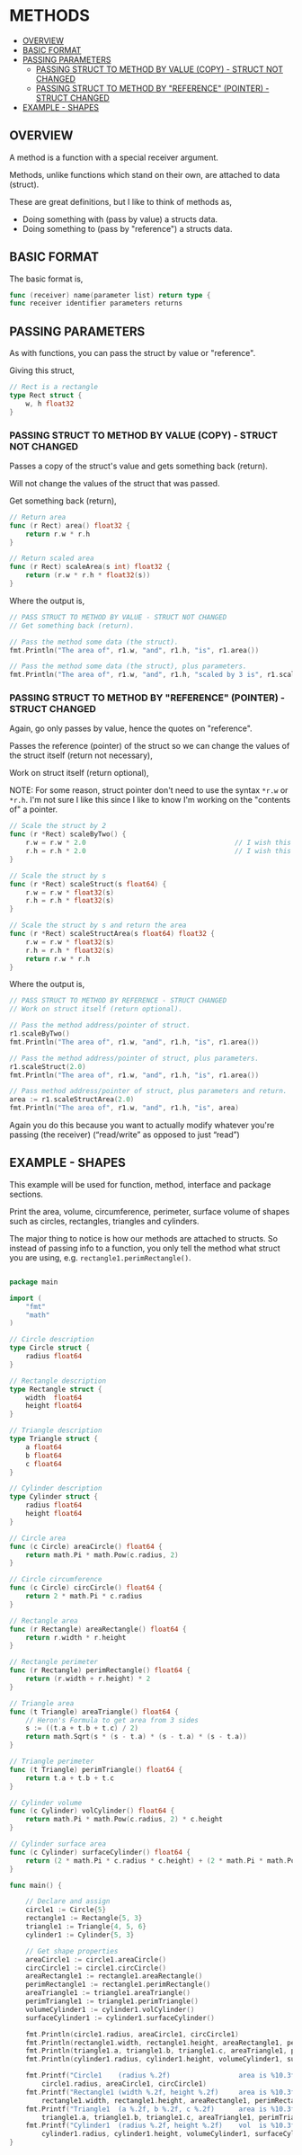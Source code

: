 # METHODS

* [OVERVIEW](https://github.com/JeffDeCola/my-cheat-sheets/tree/master/software/development/languages/go-cheat-sheet/methods.md#overview)
* [BASIC FORMAT](https://github.com/JeffDeCola/my-cheat-sheets/tree/master/software/development/languages/go-cheat-sheet/methods.md#basic-format)
* [PASSING PARAMETERS](https://github.com/JeffDeCola/my-cheat-sheets/tree/master/software/development/languages/go-cheat-sheet/methods.md#passing-parameters)
  * [PASSING STRUCT TO METHOD BY VALUE (COPY) - STRUCT NOT CHANGED](https://github.com/JeffDeCola/my-cheat-sheets/tree/master/software/development/languages/go-cheat-sheet/methods.md#passing-struct-to-method-by-value-copy---struct-not-changed)
  * [PASSING STRUCT TO METHOD BY "REFERENCE" (POINTER) - STRUCT CHANGED](https://github.com/JeffDeCola/my-cheat-sheets/tree/master/software/development/languages/go-cheat-sheet/methods.md#passing-struct-to-method-by-reference-pointer---struct-changed)
* [EXAMPLE - SHAPES](https://github.com/JeffDeCola/my-cheat-sheets/tree/master/software/development/languages/go-cheat-sheet/methods.md#example---shapes)

## OVERVIEW

A method is a function with a special receiver argument.

Methods, unlike functions which stand on their own,
are attached to data (struct).

These are great definitions, but I like to think of methods as,

* Doing something with (pass by value) a structs data.
* Doing something to (pass by "reference") a structs data.

## BASIC FORMAT

The basic format is,

```go
func (receiver) name(parameter list) return type {
func receiver identifier parameters returns
```

## PASSING PARAMETERS

As with functions, you can pass the struct by value or "reference".

Giving this struct,

```go
// Rect is a rectangle
type Rect struct {
    w, h float32
}
```

### PASSING STRUCT TO METHOD BY VALUE (COPY) - STRUCT NOT CHANGED

Passes a copy of the struct's value and gets something back (return).

Will not change the values of the struct that was passed.

Get something back (return),

```go
// Return area
func (r Rect) area() float32 {
    return r.w * r.h
}

// Return scaled area
func (r Rect) scaleArea(s int) float32 {
    return (r.w * r.h * float32(s))
}
```

Where the output is,

```go
// PASS STRUCT TO METHOD BY VALUE - STRUCT NOT CHANGED
// Get something back (return).

// Pass the method some data (the struct).
fmt.Println("The area of", r1.w, "and", r1.h, "is", r1.area())

// Pass the method some data (the struct), plus parameters.
fmt.Println("The area of", r1.w, "and", r1.h, "scaled by 3 is", r1.scaleArea(3))
```

### PASSING STRUCT TO METHOD BY "REFERENCE" (POINTER) - STRUCT CHANGED

Again, go only passes by value, hence the quotes on "reference".

Passes the reference (pointer) of the struct so we can change
the values of the struct itself (return not necessary),

Work on struct itself (return optional),

NOTE: For some reason, struct pointer don't need to use the syntax
`*r.w` or `*r.h`.  I'm not sure I like this since
I like to know I'm working on the "contents of" a pointer.

```go
// Scale the struct by 2
func (r *Rect) scaleByTwo() {
    r.w = r.w * 2.0                                     // I wish this was *r.w
    r.h = r.h * 2.0                                     // I wish this was *r.h
}

// Scale the struct by s
func (r *Rect) scaleStruct(s float64) {
    r.w = r.w * float32(s)
    r.h = r.h * float32(s)
}

// Scale the struct by s and return the area
func (r *Rect) scaleStructArea(s float64) float32 {
    r.w = r.w * float32(s)
    r.h = r.h * float32(s)
    return r.w * r.h
}
```

Where the output is,

```go
// PASS STRUCT TO METHOD BY REFERENCE - STRUCT CHANGED
// Work on struct itself (return optional).

// Pass the method address/pointer of struct.
r1.scaleByTwo()
fmt.Println("The area of", r1.w, "and", r1.h, "is", r1.area())

// Pass the method address/pointer of struct, plus parameters.
r1.scaleStruct(2.0)
fmt.Println("The area of", r1.w, "and", r1.h, "is", r1.area())

// Pass method address/pointer of struct, plus parameters and return.
area := r1.scaleStructArea(2.0)
fmt.Println("The area of", r1.w, "and", r1.h, "is", area)
```

Again you do this because you want to actually modify whatever you're passing
(the receiver) (“read/write” as opposed to just “read”)

## EXAMPLE - SHAPES

This example will be used for function, method,
interface and package sections.

Print the area, volume, circumference, perimeter, surface volume of
shapes such as circles, rectangles, triangles and cylinders.

The major thing to notice is how our methods are attached to structs.
So instead of passing info to a function, you only tell the method what
struct you are using, e.g. `rectangle1.perimRectangle()`.

```go

package main

import (
    "fmt"
    "math"
)

// Circle description
type Circle struct {
    radius float64
}

// Rectangle description
type Rectangle struct {
    width  float64
    height float64
}

// Triangle description
type Triangle struct {
    a float64
    b float64
    c float64
}

// Cylinder description
type Cylinder struct {
    radius float64
    height float64
}

// Circle area
func (c Circle) areaCircle() float64 {
    return math.Pi * math.Pow(c.radius, 2)
}

// Circle circumference
func (c Circle) circCircle() float64 {
    return 2 * math.Pi * c.radius
}

// Rectangle area
func (r Rectangle) areaRectangle() float64 {
    return r.width * r.height
}

// Rectangle perimeter
func (r Rectangle) perimRectangle() float64 {
    return (r.width + r.height) * 2
}

// Triangle area
func (t Triangle) areaTriangle() float64 {
    // Heron's Formula to get area from 3 sides
    s := ((t.a + t.b + t.c) / 2)
    return math.Sqrt(s * (s - t.a) * (s - t.a) * (s - t.a))
}

// Triangle perimeter
func (t Triangle) perimTriangle() float64 {
    return t.a + t.b + t.c
}

// Cylinder volume
func (c Cylinder) volCylinder() float64 {
    return math.Pi * math.Pow(c.radius, 2) * c.height
}

// Cylinder surface area
func (c Cylinder) surfaceCylinder() float64 {
    return (2 * math.Pi * c.radius * c.height) + (2 * math.Pi * math.Pow(c.radius, 2))
}

func main() {

    // Declare and assign
    circle1 := Circle{5}
    rectangle1 := Rectangle{5, 3}
    triangle1 := Triangle{4, 5, 6}
    cylinder1 := Cylinder{5, 3}

    // Get shape properties
    areaCircle1 := circle1.areaCircle()
    circCircle1 := circle1.circCircle()
    areaRectangle1 := rectangle1.areaRectangle()
    perimRectangle1 := rectangle1.perimRectangle()
    areaTriangle1 := triangle1.areaTriangle()
    perimTriangle1 := triangle1.perimTriangle()
    volumeCylinder1 := cylinder1.volCylinder()
    surfaceCylinder1 := cylinder1.surfaceCylinder()

    fmt.Println(circle1.radius, areaCircle1, circCircle1)
    fmt.Println(rectangle1.width, rectangle1.height, areaRectangle1, perimRectangle1)
    fmt.Println(triangle1.a, triangle1.b, triangle1.c, areaTriangle1, perimTriangle1)
    fmt.Println(cylinder1.radius, cylinder1.height, volumeCylinder1, surfaceCylinder1)

    fmt.Printf("Circle1    (radius %.2f)                 area is %10.3f, circumference is %10.3f\n",
        circle1.radius, areaCircle1, circCircle1)
    fmt.Printf("Rectangle1 (width %.2f, height %.2f)     area is %10.3f, perimeter is     %10.3f\n",
        rectangle1.width, rectangle1.height, areaRectangle1, perimRectangle1)
    fmt.Printf("Triangle1  (a %.2f, b %.2f, c %.2f)      area is %10.3f, perimeter is     %10.3f\n",
        triangle1.a, triangle1.b, triangle1.c, areaTriangle1, perimTriangle1)
    fmt.Printf("Cylinder1  (radius %.2f, height %.2f)    vol  is %10.3f, surface area is  %10.3f\n",
        cylinder1.radius, cylinder1.height, volumeCylinder1, surfaceCylinder1)
}
```
